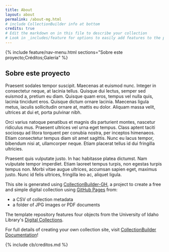 ```yaml
---
title: About
layout: about
permalink: /about-mg.html
# include CollectionBuilder info at bottom
credits: true
# Edit the markdown on in this file to describe your collection
# Look in _includes/feature for options to easily add features to the page
---
```

{% include feature/nav-menu.html sections="Sobre este proyecto;Créditos;Galería" %}
## Sobre este proyecto
Praesent sodales tempor suscipit. Maecenas at euismod nunc. Integer in consectetur neque, at lacinia tellus. Quisque dui lectus, semper sed euismod a, pretium eu diam. Quisque quam eros, tempus vel nulla quis, lacinia tincidunt eros. Quisque dictum ornare lacinia. Maecenas ligula metus, iaculis sollicitudin ornare at, mattis eu dolor. Aliquam massa velit, ultrices at dui et, porta pulvinar nibh. 

Orci varius natoque penatibus et magnis dis parturient montes, nascetur ridiculus mus. Praesent ultrices vel urna eget tempus. Class aptent taciti sociosqu ad litora torquent per conubia nostra, per inceptos himenaeos. Etiam consectetur tempus diam sit amet sagittis. Nunc eu lacus tempor, bibendum nisi at, ullamcorper neque. Etiam placerat tellus id dui fringilla ultricies. 

Praesent quis vulputate justo. In hac habitasse platea dictumst. Nam vulputate tempor imperdiet. Etiam laoreet tempus turpis, non egestas turpis tempus non. Morbi vitae augue ultrices, accumsan sapien eget, maximus justo. Nunc id felis ultrices, fringilla leo ac, aliquet ligula. 


This site is generated using [CollectionBuilder-GH](https://collectionbuilding.github.io/gh/), a project to create a free and simple digital collection using [GitHub Pages](https://pages.github.com/) from: 

- a CSV of collection metadata
- a folder of JPG images or PDF documents

The template repository features four objects from the University of Idaho Library's [Digital Collections](https://www.lib.uidaho.edu/digital). 

For full details of creating your own collection site, visit [CollectionBuilder Documentation](https://collectionbuilder.github.io/cb-docs/)!

<!-- IMPORTANT!!! DELETE this comment and the include below when you are finished editing this page for your collection. The include below introduces about page features. They will show up on your collection's about page until you delete it.  -->
{% include cb/creditos.md %} 
